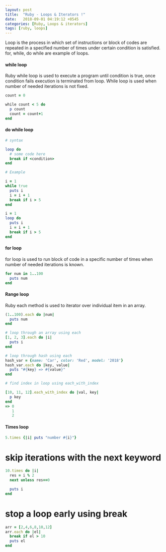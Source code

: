 ```yaml
---
layout: post
title:  "Ruby - Loops & Iterators !"
date:   2018-09-01 04:19:12 +0545
categories: [Ruby, Loops & iterators]
tags: [ruby, loops]
---
```


Loop is the process in which set of instructions or block of codes are repeated in a specified number of times under certain condition is satisfied. for, while, do while are example of loops.

#### while loop
Ruby while loop is used to execute a program until condition is true, once condition fails execution is terminated from loop. While loop is used when number of needed iterations is not fixed.

```Ruby
count = 0

while count < 5 do
  p count
  count = count+1
end
```

#### do while loop

```Ruby
# syntax

loop do
  # some code here
  break if <condition>
end

# Example

i = 1
while true
  puts i
  i = i + 1
  break if i > 5
end

i = 1
loop do
  puts i
  i = i + 1
  break if i > 5
end

```


#### for loop
for loop is used to run block of code in a specific number of times when number of needed iterations is known.

```Ruby
for num in 1..100
  puts num
end 
```

#### Range loop
Ruby each method is used to iterator over individual item in an array.

```Ruby
(1..100).each do |num|
  puts num
end

# loop through an array using each
[1, 2, 3].each do |i|
  puts i
end

# loop through hash using each
hash_var = {name: 'Car', color: 'Red', model: '2018'}
hash_var.each do |key, value|
  puts "#{key} => #{value}"
end

# find index in loop using each_with_index

[10, 11, 12].each_with_index do |val, key|
  p key
end
=> 0
   1
   2
```

#### Times loop

```Ruby
5.times {|i| puts "number #{i}"}
```


# skip iterations with the next keyword

```Ruby
10.times do |i|
  res = i % 2
  next unless res==0

  puts i
end
```

# stop a loop early using break

```Ruby
arr = [2,4,6,8,10,12]
arr.each do |el|
  break if el > 10
  puts el
end
```